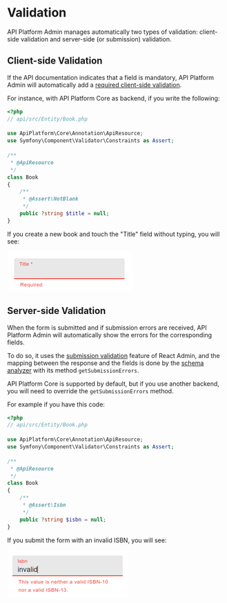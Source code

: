 # Validation

API Platform Admin manages automatically two types of validation: client-side validation and server-side (or submission) validation.

## Client-side Validation

If the API documentation indicates that a field is mandatory,
API Platform Admin will automatically add a [required client-side validation](https://marmelab.com/react-admin/CreateEdit.html#per-input-validation-built-in-field-validators).

For instance, with API Platform Core as backend, if you write the following:

```php
<?php
// api/src/Entity/Book.php

use ApiPlatform\Core\Annotation\ApiResource;
use Symfony\Component\Validator\Constraints as Assert;

/**
 * @ApiResource
 */
class Book
{
    /**
     * @Assert\NotBlank
     */
    public ?string $title = null;
}
```

If you create a new book and touch the "Title" field without typing, you will see:

![Required title field](images/required-field.png)

## Server-side Validation

When the form is submitted and if submission errors are received,
API Platform Admin will automatically show the errors for the corresponding fields.

To do so, it uses the [submission validation](https://marmelab.com/react-admin/CreateEdit.html#submission-validation) feature of React Admin,
and the mapping between the response and the fields is done by the [schema analyzer](components.md#schemaanalyzer) with its method `getSubmissionErrors`.

API Platform Core is supported by default, but if you use another backend, you will need to override the `getSubmissionErrors` method.

For example if you have this code:

```php
<?php
// api/src/Entity/Book.php

use ApiPlatform\Core\Annotation\ApiResource;
use Symfony\Component\Validator\Constraints as Assert;

/**
 * @ApiResource
 */
class Book
{
    /**
     * @Assert\Isbn
     */
    public ?string $isbn = null;
}
```

If you submit the form with an invalid ISBN, you will see:

![Submission error field](images/submission-error-field.png)
